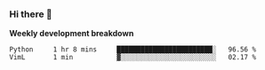 ### Hi there 👋


**Weekly development breakdown**

<!--START_SECTION:waka-->
```text
Python     1 hr 8 mins     ████████████████████████░   96.56 % 
VimL       1 min           ▓░░░░░░░░░░░░░░░░░░░░░░░░   02.17 % 
```
<!--END_SECTION:waka-->
